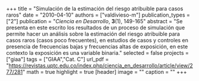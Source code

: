+++
title = "Simulación de la estimación del riesgo atribuible para casos raros"
date = "2010-04-10"
authors = ["valdivieso-m"]
publication_types = ["2"]
publication = "*Ciencia en Desarrollo*, **3**(1), 149-165"
abstract = "Se presenta en este escrito  los resultados de un proceso de simulación que permite hacer un análisis sobre la estimación del riesgo atribuible para casos  raros (casos poco frecuentes), en estudios de casos y controles en presencia de  frecuencias bajas y frecuencias altas de exposición, en este contexto la exposición es una variable binaria."
selected = false
projects = ["giaa"]
tags = ["GIAA","Cat. C"]
url_pdf = "https://revistas.uptc.edu.co/index.php/ciencia_en_desarrollo/article/view/277/281"
math = true
highlight = true
[header]
image = ""
caption = ""
+++
